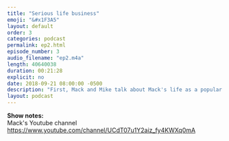 ```yaml
---
title: "Serious life business"
emoji: "&#x1F3A5"
layout: default
order: 3
categories: podcast
permalink: ep2.html
episode_number: 3
audio_filename: "ep2.m4a"
length: 40640038
duration: 00:21:28
explicit: no
date: 2018-09-21 08:00:00 -0500
description: "First, Mack and Mike talk about Mack's life as a popular vlogger and how he tries to maintain control over his life narrative. Then, they delve into how human memories, technology, and the New Experience Initiative (NIN) are altering their lives and decisions. They also get a new theme song and sponsor."
layout: podcast
---
```


<b>Show notes:</b>
<br />
Mack's Youtube channel <a href="https://www.youtube.com/channel/UCdT07u1Y2aiz_fy4KWXq0mA">https://www.youtube.com/channel/UCdT07u1Y2aiz_fy4KWXq0mA</a>
<br />
<br />
